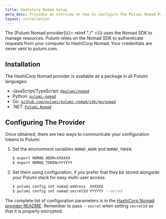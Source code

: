 ```yaml
---
title: HashiCorp Nomad Setup
meta_desc: Provides an overview on how to configure the Pulumi Nomad Provider.
layout: installation
---
```


The [Pulumi Nomad provider]({{< relref "./" >}}) uses the Nomad SDK to manage resources.
Pulumi relies on the Nomad SDK to authenticate requests from your computer to HashiCorp Nomad. Your credentials are never sent
to pulumi.com.

## Installation

The HashiCorp Nomad provider is available as a package in all Pulumi languages:

* JavaScript/TypeScript: [`@pulumi/nomad`](https://www.npmjs.com/package/@pulumi/nomad)
* Python: [`pulumi-nomad`](https://pypi.org/project/pulumi-nomad/)
* Go: [`github.com/pulumi/pulumi-nomad/sdk/go/nomad`](https://github.com/pulumi/pulumi-nomad)
* .NET: [`Pulumi.Nomad`](https://www.nuget.org/packages/Pulumi.Nomad)

## Configuring The Provider

Once obtained, there are two ways to communicate your configuration tokens to Pulumi:

1. Set the environment variables `NOMAD_ADDR` and `NOMAD_TOKEN`:

    ```bash
    $ export NOMAD_ADDR=XXXXXX
    $ export NOMAD_TOKEN=YYYYYY
    ```

2. Set them using configuration, if you prefer that they be stored alongside your Pulumi stack for easy multi-user access:

    ```bash
    $ pulumi config set nomad:address  XXXXXX
    $ pulumi config set nomad:secretId YYYYYY --secret
    ```

The complete list of
configuration parameters is in the  [HashiCorp Nomad provider README](https://github.com/pulumi/pulumi-nomad/blob/master/README.md).
Remember to pass `--secret` when setting `secretId` so that it is properly encrypted.
